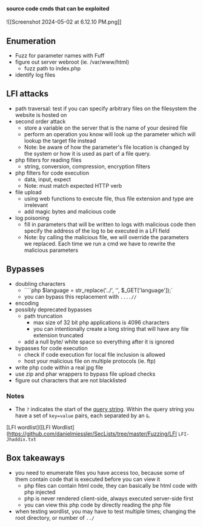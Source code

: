 #### source code cmds that can be exploited
![[Screenshot 2024-05-02 at 6.12.10 PM.png]]

## Enumeration
- Fuzz for parameter names with Fuff
- figure out server webroot (ie. /var/www/html)
	- fuzz path to index.php
- identify log files



## LFI attacks
- path traversal: test if you can specify arbitrary files on the filesystem the website is hosted on 
- second order attack
	- store a variable on the server that is the name of your desired file
	- perform an operation you know will look up the parameter which will lookup the target file instead
	- Note: be aware of how the parameter's file location is changed by the system or how it is used as part of a file query.
- php filters for reading files
	- string, conversion, compression, encryption filters
- php filters for code execution
	- data, input, expect
	- Note: must match expected HTTP verb
- file upload
	- using web functions to execute file, thus file extension and type are irrelevant
	- add magic bytes and malicious code
- log poisoning
	- fill in parameters that will be written to logs with malicious code then specify the address of the log to be executed in a LFI field
	- Note: by calling the malicious file, we will override the parameters we replaced. Each time we run a cmd we have to rewrite the malicious parameters



## Bypasses
- doubling characters
	- ````php $language = str_replace('../', '', $_GET['language']);`
	- you can bypass this replacement with `....//`
- encoding
- possibly deprecated bypasses
	- path truncation
		- max size of 32 bit php applications is 4096 characters
		- you can intentionally create a long string that will have any file extension truncated
	- add a null byte/ white space so everything after it is ignored
- bypasses for code execution 
	- check if code execution for local file inclusion is allowed
	- host your malicious file on multiple protocols (ie. ftp)
- write php code within a real jpg file
- use zip and phar wrappers to bypass file upload checks
- figure out characters that are not blacklisted

### Notes
- The `?` indicates the start of the [query string](https://en.wikipedia.org/wiki/Query_string). Within the query string you have a set of `key=value` pairs, each separated by an `&`.

[LFI wordlist]([LFI Wordlist](https://github.com/danielmiessler/SecLists/tree/master/Fuzzing/LFI
`LFI-Jhaddix.txt`






## Box takeaways
- you need to enumerate files you have access too,  because some of them contain code that is executed before you can view it
	- php files can contain html code, they can basically be html code with php injected
	- php is never rendered client-side, always executed server-side first
	- you can view this php code by directly reading the php file
- when testing wordlist, you may have to test multiple times; changing the root directory, or number of `../`
